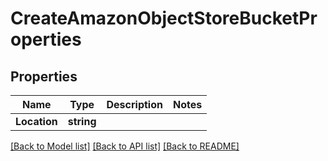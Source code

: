 # CreateAmazonObjectStoreBucketProperties

## Properties
Name | Type | Description | Notes
------------ | ------------- | ------------- | -------------
**Location** | **string** |  | 

[[Back to Model list]](../README.md#documentation-for-models) [[Back to API list]](../README.md#documentation-for-api-endpoints) [[Back to README]](../README.md)


